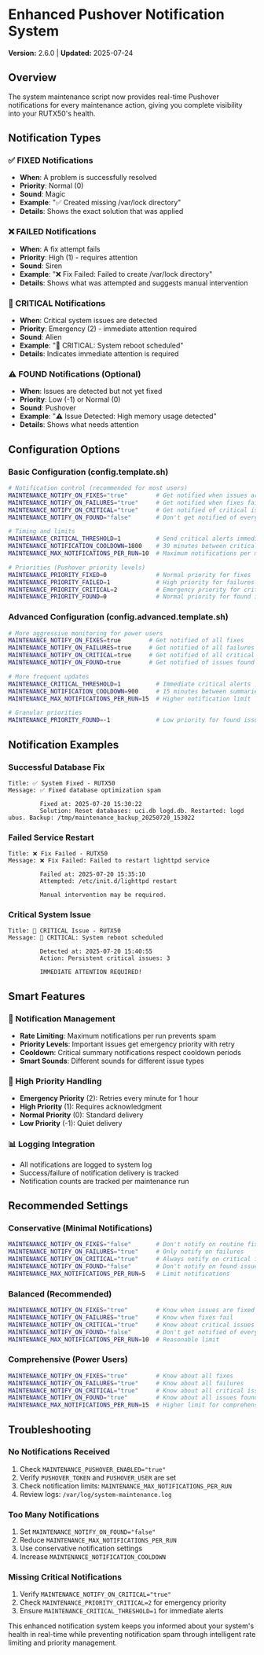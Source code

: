 # Enhanced Pushover Notification System

<!-- Version: 2.6.0 | Updated: 2025-07-24 -->

**Version:** 2.6.0 | **Updated:** 2025-07-24

## Overview

The system maintenance script now provides real-time Pushover notifications for every maintenance action,
giving you complete visibility into your RUTX50's health.

## Notification Types

### ✅ FIXED Notifications

- **When**: A problem is successfully resolved
- **Priority**: Normal (0)
- **Sound**: Magic
- **Example**: "✅ Created missing /var/lock directory"
- **Details**: Shows the exact solution that was applied

### ❌ FAILED Notifications

- **When**: A fix attempt fails
- **Priority**: High (1) - requires attention
- **Sound**: Siren
- **Example**: "❌ Fix Failed: Failed to create /var/lock directory"
- **Details**: Shows what was attempted and suggests manual intervention

### 🚨 CRITICAL Notifications

- **When**: Critical system issues are detected
- **Priority**: Emergency (2) - immediate attention required
- **Sound**: Alien
- **Example**: "🚨 CRITICAL: System reboot scheduled"
- **Details**: Indicates immediate attention is required

### ⚠️ FOUND Notifications (Optional)

- **When**: Issues are detected but not yet fixed
- **Priority**: Low (-1) or Normal (0)
- **Sound**: Pushover
- **Example**: "⚠️ Issue Detected: High memory usage detected"
- **Details**: Shows what needs attention

## Configuration Options

### Basic Configuration (config.template.sh)

```bash
# Notification control (recommended for most users)
MAINTENANCE_NOTIFY_ON_FIXES="true"        # Get notified when issues are fixed ✅
MAINTENANCE_NOTIFY_ON_FAILURES="true"     # Get notified when fixes fail ❌
MAINTENANCE_NOTIFY_ON_CRITICAL="true"     # Get notified of critical issues 🚨
MAINTENANCE_NOTIFY_ON_FOUND="false"       # Don't get notified of every issue found (reduces noise)

# Timing and limits
MAINTENANCE_CRITICAL_THRESHOLD=1          # Send critical alerts immediately
MAINTENANCE_NOTIFICATION_COOLDOWN=1800    # 30 minutes between critical summaries
MAINTENANCE_MAX_NOTIFICATIONS_PER_RUN=10  # Maximum notifications per maintenance run

# Priorities (Pushover priority levels)
MAINTENANCE_PRIORITY_FIXED=0              # Normal priority for fixes
MAINTENANCE_PRIORITY_FAILED=1             # High priority for failures
MAINTENANCE_PRIORITY_CRITICAL=2           # Emergency priority for critical issues
MAINTENANCE_PRIORITY_FOUND=0              # Normal priority for found issues
```

### Advanced Configuration (config.advanced.template.sh)

```bash
# More aggressive monitoring for power users
MAINTENANCE_NOTIFY_ON_FIXES=true        # Get notified of all fixes
MAINTENANCE_NOTIFY_ON_FAILURES=true     # Get notified of all failures
MAINTENANCE_NOTIFY_ON_CRITICAL=true     # Get notified of all critical issues
MAINTENANCE_NOTIFY_ON_FOUND=true        # Get notified of issues found (more verbose)

# More frequent updates
MAINTENANCE_CRITICAL_THRESHOLD=1          # Immediate critical alerts
MAINTENANCE_NOTIFICATION_COOLDOWN=900     # 15 minutes between summaries
MAINTENANCE_MAX_NOTIFICATIONS_PER_RUN=15  # Higher notification limit

# Granular priorities
MAINTENANCE_PRIORITY_FOUND=-1             # Low priority for found issues (reduces notification interruptions)
```

## Notification Examples

### Successful Database Fix

```text
Title: ✅ System Fixed - RUTX50
Message: ✅ Fixed database optimization spam

         Fixed at: 2025-07-20 15:30:22
         Solution: Reset databases: uci.db logd.db. Restarted: logd ubus. Backup: /tmp/maintenance_backup_20250720_153022
```

### Failed Service Restart

```text
Title: ❌ Fix Failed - RUTX50
Message: ❌ Fix Failed: Failed to restart lighttpd service

         Failed at: 2025-07-20 15:35:10
         Attempted: /etc/init.d/lighttpd restart

         Manual intervention may be required.
```

### Critical System Issue

```text
Title: 🚨 CRITICAL Issue - RUTX50
Message: 🚨 CRITICAL: System reboot scheduled

         Detected at: 2025-07-20 15:40:55
         Action: Persistent critical issues: 3

         IMMEDIATE ATTENTION REQUIRED!
```

## Smart Features

### 📱 Notification Management

- **Rate Limiting**: Maximum notifications per run prevents spam
- **Priority Levels**: Important issues get emergency priority with retry
- **Cooldown**: Critical summary notifications respect cooldown periods
- **Smart Sounds**: Different sounds for different issue types

### 🔄 High Priority Handling

- **Emergency Priority** (2): Retries every minute for 1 hour
- **High Priority** (1): Requires acknowledgment
- **Normal Priority** (0): Standard delivery
- **Low Priority** (-1): Quiet delivery

### 📊 Logging Integration

- All notifications are logged to system log
- Success/failure of notification delivery is tracked
- Notification counts are tracked per maintenance run

## Recommended Settings

### Conservative (Minimal Notifications)

```bash
MAINTENANCE_NOTIFY_ON_FIXES="false"       # Don't notify on routine fixes
MAINTENANCE_NOTIFY_ON_FAILURES="true"     # Only notify on failures
MAINTENANCE_NOTIFY_ON_CRITICAL="true"     # Always notify on critical issues
MAINTENANCE_NOTIFY_ON_FOUND="false"       # Don't notify on found issues
MAINTENANCE_MAX_NOTIFICATIONS_PER_RUN=5   # Limit notifications
```

### Balanced (Recommended)

```bash
MAINTENANCE_NOTIFY_ON_FIXES="true"        # Know when issues are fixed
MAINTENANCE_NOTIFY_ON_FAILURES="true"     # Know when fixes fail
MAINTENANCE_NOTIFY_ON_CRITICAL="true"     # Know about critical issues
MAINTENANCE_NOTIFY_ON_FOUND="false"       # Don't get notified of every scan result
MAINTENANCE_MAX_NOTIFICATIONS_PER_RUN=10  # Reasonable limit
```

### Comprehensive (Power Users)

```bash
MAINTENANCE_NOTIFY_ON_FIXES="true"        # Know about all fixes
MAINTENANCE_NOTIFY_ON_FAILURES="true"     # Know about all failures
MAINTENANCE_NOTIFY_ON_CRITICAL="true"     # Know about all critical issues
MAINTENANCE_NOTIFY_ON_FOUND="true"        # Know about all issues found
MAINTENANCE_MAX_NOTIFICATIONS_PER_RUN=15  # Higher limit for comprehensive monitoring
```

## Troubleshooting

### No Notifications Received

1. Check `MAINTENANCE_PUSHOVER_ENABLED="true"`
2. Verify `PUSHOVER_TOKEN` and `PUSHOVER_USER` are set
3. Check notification limits: `MAINTENANCE_MAX_NOTIFICATIONS_PER_RUN`
4. Review logs: `/var/log/system-maintenance.log`

### Too Many Notifications

1. Set `MAINTENANCE_NOTIFY_ON_FOUND="false"`
2. Reduce `MAINTENANCE_MAX_NOTIFICATIONS_PER_RUN`
3. Use conservative notification settings
4. Increase `MAINTENANCE_NOTIFICATION_COOLDOWN`

### Missing Critical Notifications

1. Verify `MAINTENANCE_NOTIFY_ON_CRITICAL="true"`
2. Check `MAINTENANCE_PRIORITY_CRITICAL=2` for emergency priority
3. Ensure `MAINTENANCE_CRITICAL_THRESHOLD=1` for immediate alerts

This enhanced notification system keeps you informed about your system's health in real-time while
preventing notification spam through intelligent rate limiting and priority management.
